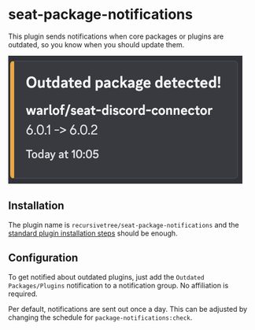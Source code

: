 # seat-package-notifications

This plugin sends notifications when core packages or plugins are outdated, so you know when you should update them.

![example of a notification sent out](example_notification.png)

## Installation
The plugin name is `recursivetree/seat-package-notifications` and the [standard plugin installation steps](https://eveseat.github.io/docs/community_packages/) should be enough.

## Configuration
To get notified about outdated plugins, just add the `Outdated Packages/Plugins` notification to a notification group. 
No affiliation is required. 

Per default, notifications are sent out once a day. 
This can be adjusted by changing the schedule for `package-notifications:check`.
